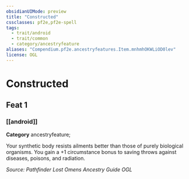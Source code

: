 ```yaml
---
obsidianUIMode: preview
title: "Constructed"
cssclasses: pf2e,pf2e-spell
tags:
  - trait/android
  - trait/common
  - category/ancestryfeature
aliases: "Compendium.pf2e.ancestryfeatures.Item.mnhmhOKWLiOD0lev"
license: OGL
---
```

# Constructed
## Feat 1
### [[android]]

**Category** ancestryfeature; 




Your synthetic body resists ailments better than those of purely biological organisms. You gain a +1 circumstance bonus to saving throws against diseases, poisons, and radiation.

*Source: Pathfinder Lost Omens Ancestry Guide*
*OGL*